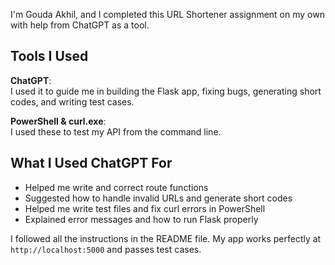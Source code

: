I'm Gouda Akhil, and I completed this URL Shortener assignment on my own with help from ChatGPT as a tool.

## Tools I Used

**ChatGPT**:  
  I used it to guide me in building the Flask app, fixing bugs, generating short codes, and writing test cases.

**PowerShell & curl.exe**:  
  I used these to test my API from the command line.

## What I Used ChatGPT For

- Helped me write and correct route functions
- Suggested how to handle invalid URLs and generate short codes
- Helped me write test files and fix curl errors in PowerShell
- Explained error messages and how to run Flask properly

I followed all the instructions in the README file. My app works perfectly at `http://localhost:5000` and passes test cases.

